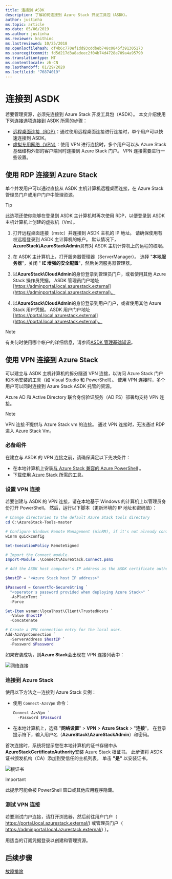 ```yaml
---
title: 连接到 ASDK
description: 了解如何连接到 Azure Stack 开发工具包（ASDK）。
author: justinha
ms.topic: article
ms.date: 05/06/2019
ms.author: justinha
ms.reviewer: knithinc
ms.lastreviewed: 10/25/2018
ms.openlocfilehash: df4b6c770ef1dd93cddbeb748c0845f391305173
ms.sourcegitcommit: fd5d217d3a8adeec2f04b74d4728e709a4a95790
ms.translationtype: MT
ms.contentlocale: zh-CN
ms.lasthandoff: 01/29/2020
ms.locfileid: "76874019"
---
```

# <a name="connect-to-the-asdk"></a>连接到 ASDK

若要管理资源，必须先连接到 Azure Stack 开发工具包（ASDK）。 本文介绍使用下列连接选项连接到 ASDK 所需的步骤：

* [远程桌面连接（RDP）](#connect-with-rdp)：通过使用远程桌面连接进行连接时，单个用户可以快速连接到 ASDK。
* [虚拟专用网络（VPN）](#connect-with-vpn)：使用 VPN 进行连接时，多个用户可以从 Azure Stack 基础结构外部的客户端同时连接到 Azure Stack 门户。 VPN 连接需要进行一些设置。

<a name="connect-with-rdp"></a>
## <a name="connect-to-azure-stack-using-rdp"></a>使用 RDP 连接到 Azure Stack

单个并发用户可以通过直接从 ASDK 主机计算机远程桌面连接，在 Azure Stack 管理员门户或用户门户中管理资源。

> [!TIP]
> 此选项还使你能够在登录到 ASDK 主计算机时再次使用 RDP，以便登录到 ASDK 主机计算机上创建的虚拟机（Vm）。

1. 打开远程桌面连接（mstc）并连接到 ASDK 主机的 IP 地址。 请确保使用有权远程登录到 ASDK 主计算机的帐户。 默认情况下， **AzureStack\AzureStackAdmin**具有对 ASDK 主机计算机上的远程的权限。  

2. 在 ASDK 主计算机上，打开服务器管理器（ServerManager）。 选择 "**本地服务器**"，关闭 " **IE 增强的安全配置**"，然后关闭服务器管理器。

3. 以**AzureStack\CloudAdmin**的身份登录到管理员门户，或者使用其他 Azure Stack 操作员凭据。 ASDK 管理员门户地址[https://adminportal.local.azurestack.external](https://adminportal.local.azurestack.external)。

4. 以**AzureStack\CloudAdmin**的身份登录到用户门户，或者使用其他 Azure Stack 用户凭据。 ASDK 用户门户地址[https://portal.local.azurestack.external](https://portal.local.azurestack.external)。

> [!NOTE]
> 有关何时使用哪个帐户的详细信息，请参阅[ASDK 管理基础知识](asdk-admin-basics.md#what-account-should-i-use)。

<a name="connect-with-vpn"></a>
## <a name="connect-to-azure-stack-using-vpn"></a>使用 VPN 连接到 Azure Stack

可以建立与 ASDK 主机计算机的拆分隧道 VPN 连接，以访问 Azure Stack 门户和本地安装的工具（如 Visual Studio 和 PowerShell）。 使用 VPN 连接时，多个用户可以同时连接到 Azure Stack ASDK 托管的资源。

Azure AD 和 Active Directory 联合身份验证服务（AD FS）部署均支持 VPN 连接。

> [!NOTE]
> VPN 连接*不*提供与 Azure Stack vm 的连接。 通过 VPN 连接时，无法通过 RDP 进入 Azure Stack Vm。

### <a name="prerequisites"></a>必备组件
在建立与 ASDK 的 VPN 连接之前，请确保满足以下先决条件：

- 在本地计算机上安装[与 Azure Stack 兼容的 Azure PowerShell](asdk-post-deploy.md#install-azure-stack-powershell) 。  
- 下载[使用 Azure Stack 所需的工具](asdk-post-deploy.md#download-the-azure-stack-tools)。

### <a name="set-up-vpn-connectivity"></a>设置 VPN 连接

若要创建与 ASDK 的 VPN 连接，请在本地基于 Windows 的计算机上以管理员身份打开 PowerShell。 然后，运行以下脚本（更新环境的 IP 地址和密码值）：

```powershell
# Change directories to the default Azure Stack tools directory
cd C:\AzureStack-Tools-master

# Configure Windows Remote Management (WinRM), if it's not already configured.
winrm quickconfig  

Set-ExecutionPolicy RemoteSigned

# Import the Connect module.
Import-Module .\Connect\AzureStack.Connect.psm1

# Add the ASDK host computer's IP address as the ASDK certificate authority (CA) to the list of trusted hosts. Make sure you update the IP address and password values for your environment.

$hostIP = "<Azure Stack host IP address>"

$Password = ConvertTo-SecureString `
  "<operator's password provided when deploying Azure Stack>" `
  -AsPlainText `
  -Force

Set-Item wsman:\localhost\Client\TrustedHosts `
  -Value $hostIP `
  -Concatenate

# Create a VPN connection entry for the local user.
Add-AzsVpnConnection `
  -ServerAddress $hostIP `
  -Password $Password

```

如果安装成功，则**Azure Stack**会出现在 VPN 连接列表中：

![网络连接](media/asdk-connect/vpn.png)  

### <a name="connect-to-azure-stack"></a>连接到 Azure Stack

  使用以下方法之一连接到 Azure Stack 实例：  

  * 使用 `Connect-AzsVpn` 命令：
      
    ```powershell
    Connect-AzsVpn `
      -Password $Password
    ```

  * 在本地计算机上，选择 "**网络设置**" > **VPN** > **Azure Stack** > "**连接**"。 在登录提示符下，输入用户名（**AzureStack\AzureStackAdmin**）和密码。

首次连接时，系统将提示您在本地计算机的证书存储中从**AzureStackCertificateAuthority**安装 Azure Stack 根证书。 此步骤将 ASDK 证书颁发机构（CA）添加到受信任的主机列表。 单击 **"是"** 以安装证书。

![根证书](media/asdk-connect/cert.png)  
  
  > [!IMPORTANT]
  > 此提示可能会被 PowerShell 窗口或其他应用程序隐藏。

### <a name="test-vpn-connectivity"></a>测试 VPN 连接

若要测试门户连接，请打开浏览器，然后前往用户门户（ https://portal.local.azurestack.external/) 或管理员门户（ https://adminportal.local.azurestack.external/) ）。

用适当的订阅凭据登录以创建和管理资源。  

## <a name="next-steps"></a>后续步骤

[故障排除](asdk-troubleshooting.md)
